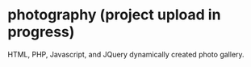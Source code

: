 # photography (project upload in progress)
HTML, PHP, Javascript, and JQuery dynamically created photo gallery. 
